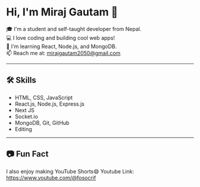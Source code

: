 # Hi, I'm Miraj Gautam 👋

🎓 I'm a student and self-taught developer from Nepal.  
💻 I love coding and building cool web apps!  
🌱 I'm learning React, Node.js, and MongoDB.  
📫 Reach me at: mirajgautam2050@gmail.com

---

## 🛠️ Skills

- HTML, CSS, JavaScript
- React.js, Node.js, Express.js
- Next JS
- Socket.io
- MongoDB, Git, GitHub
- Editing


---

## 📷 Fun Fact

I also enjoy making YouTube Shorts😄
Youtube Link: https://www.youtube.com/@fosocrif
